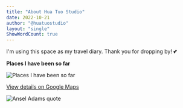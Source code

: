 ```yaml
---
title: "About Hua Tuo Studio"
date: 2022-10-21
author: "@huatuostudio"
layout: "single"
ShowWordCount: true
---
```


I'm using this space as my travel diary. Thank you for dropping by! 💕


**Places I have been so far**

![Places I have been so far](https://lh3.googleusercontent.com/pw/AL9nZEVMyJajI52amyotXRGt5oMznMI7uo-IvZKFFpVjVu6np7GXjOS-7vegcD3M9MutaTaOxxJT4P5h2m1-wcrxaXf6dxqXjSQWs0wg_zSGe8W24SZ61KNR91i7ZLNUOsKN_ump3ZG0IwEi_tYMwPjJ2wlY=w2166-h1194-no?authuser=0 "Places I have been so far")

[View details on Google Maps](https://www.google.com/maps/d/embed?mid=1bm8-7T-QWLr1JjvlXFSu4EDWgyVr4Fr3&amp;hl=en&amp;w=640&amp;h=480)

![Ansel Adams quote](https://lh3.googleusercontent.com/pw/AL9nZEX_RC4xVZjO1eektTPAhj4YzRJ1kh02yea-q3nCWROJGJn-RnGBu2QbVqXZWs13ssmoRTb4YV72UXe91mALC-KCxMZH1GGpOhBvt75ndpmLJKOoeBvsTx-BOZt3cc_59ZrPMnB4FULghDiRqt90OME9=w782-h194-no?authuser=0)
